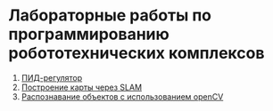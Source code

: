 # Лабораторные работы по программированию робототехнических комплексов

1. [ПИД-регулятор](https://github.com/ulstu/robotics_cad/blob/master/practice/2019/lab01.md)
2. [Построение карты через SLAM](https://github.com/ulstu/robotics_cad/blob/master/practice/2019/lab02.md)
3. [Распознавание объектов с использованием openCV](https://github.com/ulstu/robotics_cad/blob/master/practice/2019/lab03.md)

